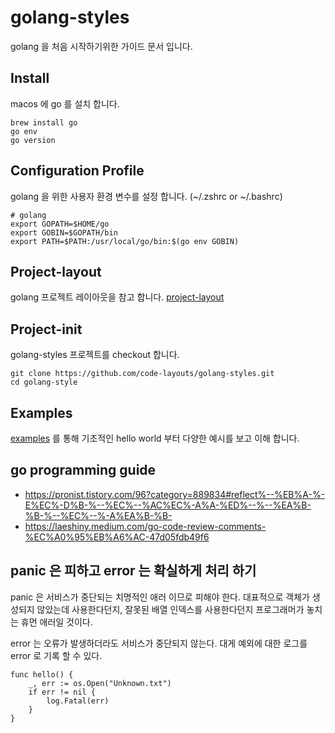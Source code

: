 # golang-styles
golang 을 처음 시작하기위한 가이드 문서 입니다.


## Install
macos 에 go 를 설치 합니다.
```shell
brew install go
go env
go version
```

## Configuration Profile
golang 을 위한 사용자 환경 변수를 설정 합니다. (~/.zshrc or ~/.bashrc) 
```shell
# golang
export GOPATH=$HOME/go
export GOBIN=$GOPATH/bin
export PATH=$PATH:/usr/local/go/bin:$(go env GOBIN)
```

## Project-layout
golang 프로젝트 레이아웃을 참고 합니다.
[project-layout](https://github.com/golang-standards/project-layout)

## Project-init
golang-styles 프로젝트를 checkout 합니다.
```
git clone https://github.com/code-layouts/golang-styles.git
cd golang-style
```

## Examples
[examples](examples/README.md) 를 통해 기초적인 hello world 부터 다양한 예시를 보고 이해 합니다.

## go programming guide
- https://pronist.tistory.com/96?category=889834#reflect%--%EB%A-%-E%EC%-D%B-%--%EC%--%AC%EC%-A%A-%ED%--%--%EA%B-%B-%--%EC%--%-A%EA%B-%B-
- https://laeshiny.medium.com/go-code-review-comments-%EC%A0%95%EB%A6%AC-47d05fdb49f6

panic 은 피하고 error 는 확실하게 처리 하기
-----
panic 은 서비스가 중단되는 치명적인 애러 이므로 피해야 한다. 대표적으로 객체가 생성되지 않았는데 사용한다던지,
잘못된 배열 인덱스를 사용한다던지 프로그래머가 놓치는 휴먼 애러일 것이다.

error 는 오류가 발생하더라도 서비스가 중단되지 않는다. 대게 예외에 대한 로그를 error 로 기록 할 수 있다.
```
func hello() {
    _, err := os.Open("Unknown.txt")
    if err != nil {
        log.Fatal(err)
    }
}
```
